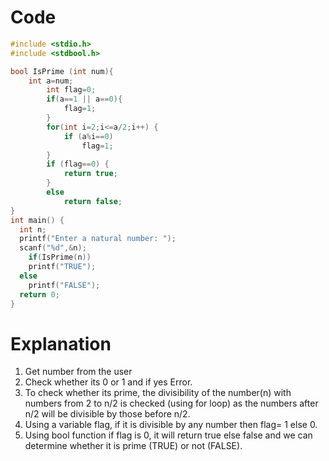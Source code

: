 # Code
```c
#include <stdio.h>
#include <stdbool.h>

bool IsPrime (int num){
    int a=num;
		int flag=0;
		if(a==1 || a==0){
			flag=1;
		}
		for(int i=2;i<=a/2;i++) {
			if (a%i==0) 
				flag=1;
		}
		if (flag==0) {
			return true;
		}
		else 
			return false;
}
int main() {
  int n;
  printf("Enter a natural number: ");
  scanf("%d",&n);
	if(IsPrime(n))
    printf("TRUE");
  else
    printf("FALSE");
  return 0;
}

```

# Explanation
1. Get number from the user
2. Check whether its 0 or 1 and if yes Error.
3. To check whether its prime, the divisibility of the number(n) with numbers from 2 to n/2 is checked (using for loop) as the numbers after n/2 will be divisible by those before n/2.
4. Using a variable flag, if it is divisible by any number then flag= 1 else 0.
5. Using bool function if flag is 0, it will return true else false and we can determine whether it is prime (TRUE) or not (FALSE).

